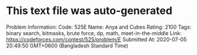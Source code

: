 # This text file was auto-generated

Problem Information:
Code: 525E
Name: Anya and Cubes
Rating: 2100
Tags: binary search, bitmasks, brute force, dp, math, meet-in-the-middle
Link: https://codeforces.com/contest/525/problem/E
Submitted At: 2020-07-05 20:49:50 GMT+0600 (Bangladesh Standard Time)